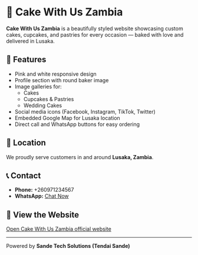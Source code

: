 # 🎂 Cake With Us Zambia

**Cake With Us Zambia** is a beautifully styled website showcasing custom cakes, cupcakes, and pastries for every occasion — baked with love and delivered in Lusaka.

## 🍰 Features
- Pink and white responsive design
- Profile section with round baker image
- Image galleries for:
  - Cakes
  - Cupcakes & Pastries
  - Wedding Cakes
- Social media icons (Facebook, Instagram, TikTok, Twitter)
- Embedded Google Map for Lusaka location
- Direct call and WhatsApp buttons for easy ordering

## 📍 Location
We proudly serve customers in and around **Lusaka, Zambia**.

## 📞 Contact
- **Phone:** +260971234567
- **WhatsApp:** [Chat Now](https://wa.me/260971234567?text=Hi%20Cake%20With%20Us,%20I’d%20like%20to%20order%20a%20cake!)

## 🔗 View the Website

 [Open Cake With Us Zambia official website](./cwu.html)

---

Powered by **Sande Tech Solutions (Tendai Sande)**
